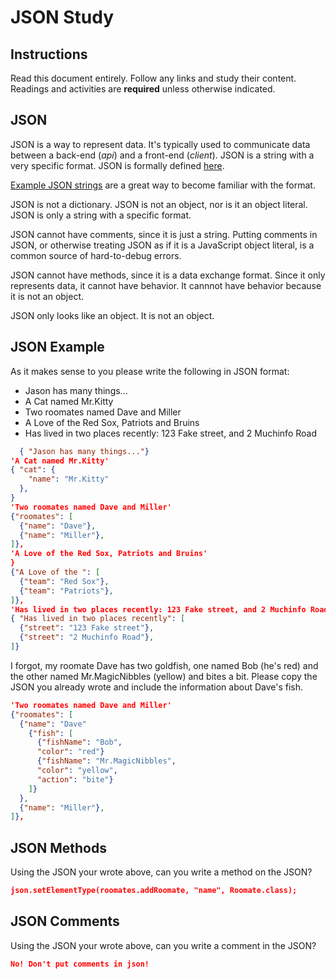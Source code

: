 # JSON Study

## Instructions

Read this document entirely. Follow any links and study their content. Readings
and activities are **required** unless otherwise indicated.

## JSON

JSON is a way to represent data. It's typically used to communicate data between
a back-end (*api*) and a front-end (*client*). JSON is a string with a very
specific format. JSON is formally defined [here](http://www.json.org/).

[Example JSON strings](http://json.org/example.html) are a great way to become
familiar with the format.

JSON is not a dictionary. JSON is not an object, nor is it an object literal.
JSON is only a string with a specific format.

JSON cannot have comments, since it is just a string. Putting comments in JSON,
or otherwise treating JSON as if it is a JavaScript object literal, is a common
source of hard-to-debug errors.

JSON cannot have methods, since it is a data exchange format. Since it only
represents data, it cannot have behavior. It cannnot have behavior because it is
not an object.

JSON only looks like an object. It is not an object.

## JSON Example

As it makes sense to you please write the following in JSON format:

-   Jason has many things...
-   A Cat named Mr.Kitty
-   Two roomates named Dave and Miller
-   A Love of the Red Sox, Patriots and Bruins
-   Has lived in two places recently: 123 Fake street, and 2 Muchinfo Road

```json
  { "Jason has many things..."}
'A Cat named Mr.Kitty'
{ "cat": {
    "name": "Mr.Kitty"
  },
}
'Two roomates named Dave and Miller'
{"roomates": [
  {"name": "Dave"},
  {"name": "Miller"},
]},
'A Love of the Red Sox, Patriots and Bruins'
}
{"A Love of the ": [
  {"team": "Red Sox"},
  {"team": "Patriots"},
]},
'Has lived in two places recently: 123 Fake street, and 2 Muchinfo Road'
{ "Has lived in two places recently": [
  {"street": "123 Fake street"},
  {"street": "2 Muchinfo Road"},
]}
```

I forgot, my roomate Dave has two goldfish, one named Bob (he's red) and the
other named Mr.MagicNibbles (yellow) and bites a bit. Please copy the JSON you
already wrote and include the information about Dave's fish.

```json
'Two roomates named Dave and Miller'
{"roomates": [
  {"name": "Dave"
    {"fish": [
      {"fishName": "Bob",
      "color": "red"}
      {"fishName": "Mr.MagicNibbles",
      "color": "yellow",
      "action": "bite"}
    ]}
  },
  {"name": "Miller"},
]},
```

## JSON Methods

Using the JSON your wrote above, can you write a method on the JSON?

```json
json.setElementType(roomates.addRoomate, "name", Roomate.class);
```

## JSON Comments

Using the JSON your wrote above, can you write a comment in the JSON?

```json
No! Don't put comments in json!
```
